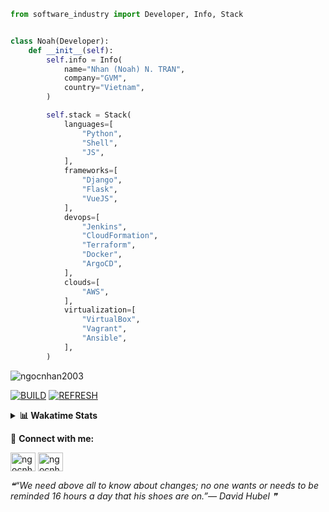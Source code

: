 ```python
from software_industry import Developer, Info, Stack


class Noah(Developer):
    def __init__(self):
        self.info = Info(
            name="Nhan (Noah) N. TRAN",
            company="GVM",
            country="Vietnam",
        )

        self.stack = Stack(
            languages=[
                "Python",
                "Shell",
                "JS",
            ],
            frameworks=[
                "Django",
                "Flask",
                "VueJS",
            ],
            devops=[
                "Jenkins",
                "CloudFormation",
                "Terraform",
                "Docker",
                "ArgoCD",
            ],
            clouds=[
                "AWS",
            ],
            virtualization=[
                "VirtualBox",
                "Vagrant",
                "Ansible",
            ],
        )
```
<img src="https://komarev.com/ghpvc/?username=ngocnhan2003&label=Profile%20views&color=0e75b6&style=flat" alt="ngocnhan2003" /> 

[![BUILD](https://github.com/ngocnhan2003/ngocnhan2003/actions/workflows/001_build.yml/badge.svg)](https://github.com/ngocnhan2003/ngocnhan2003/actions/workflows/001_build.yml)
[![REFRESH](https://github.com/ngocnhan2003/ngocnhan2003/actions/workflows/002_refresh.yml/badge.svg)](https://github.com/ngocnhan2003/ngocnhan2003/actions/workflows/002_refresh.yml)

<details> 
  <summary><b>📊 Wakatime Stats</b></summary>
  <br>
  
<!--START_SECTION:waka-->
![Code Time](http://img.shields.io/badge/Code%20Time-652%20hrs%2058%20mins-blue)

**I'm an Early 🐤** 

```text
🌞 Morning    72 commits     ████████░░░░░░░░░░░░░░░░░   31.72% 
🌆 Daytime    58 commits     ██████░░░░░░░░░░░░░░░░░░░   25.55% 
🌃 Evening    23 commits     ██░░░░░░░░░░░░░░░░░░░░░░░   10.13% 
🌙 Night      74 commits     ████████░░░░░░░░░░░░░░░░░   32.6%

```
📅 **I'm Most Productive on Tuesday** 

```text
Monday       47 commits     █████░░░░░░░░░░░░░░░░░░░░   20.7% 
Tuesday      123 commits    █████████████░░░░░░░░░░░░   54.19% 
Wednesday    24 commits     ██░░░░░░░░░░░░░░░░░░░░░░░   10.57% 
Thursday     5 commits      ░░░░░░░░░░░░░░░░░░░░░░░░░   2.2% 
Friday       4 commits      ░░░░░░░░░░░░░░░░░░░░░░░░░   1.76% 
Saturday     9 commits      █░░░░░░░░░░░░░░░░░░░░░░░░   3.96% 
Sunday       15 commits     █░░░░░░░░░░░░░░░░░░░░░░░░   6.61%

```


📊 **This Week I Spent My Time On** 

```text
⌚︎ Time Zone: Asia/Ho_Chi_Minh

💬 Programming Languages: 
Go                       6 hrs 36 mins       ████████████████░░░░░░░░░   67.26% 
YAML                     46 mins             ██░░░░░░░░░░░░░░░░░░░░░░░   7.94% 
SQL                      45 mins             ██░░░░░░░░░░░░░░░░░░░░░░░   7.69% 
JavaScript               41 mins             █░░░░░░░░░░░░░░░░░░░░░░░░   7.06% 
JSON                     20 mins             ░░░░░░░░░░░░░░░░░░░░░░░░░   3.46%

🔥 Editors: 
GoLand                   8 hrs 44 mins       ██████████████████████░░░   88.87% 
VS Code                  1 hr 5 mins         ██░░░░░░░░░░░░░░░░░░░░░░░   11.13%

💻 Operating System: 
Linux                    9 hrs 49 mins       █████████████████████████   100.0%

```

**I Mostly Code in Python** 

```text
Python                   14 repos            ███████████░░░░░░░░░░░░░░   43.75% 
JavaScript               6 repos             ████░░░░░░░░░░░░░░░░░░░░░   18.75% 
TypeScript               2 repos             █░░░░░░░░░░░░░░░░░░░░░░░░   6.25% 
Kotlin                   2 repos             █░░░░░░░░░░░░░░░░░░░░░░░░   6.25% 
Vue                      2 repos             █░░░░░░░░░░░░░░░░░░░░░░░░   6.25%

```



 Last Updated on 29/11/2022 13:34:41 UTC+7
<!--END_SECTION:waka-->
</details>

🔗 **Connect with me:**

<a href="https://linkedin.com/in/ngocnhan2003" target="blank"><img align="center" src="https://raw.githubusercontent.com/rahuldkjain/github-profile-readme-generator/master/src/images/icons/Social/linked-in-alt.svg" alt="ngocnhan2003" height="30" width="40" /></a>
<a href="https://instagram.com/ngocnhan2003" target="blank"><img align="center" src="https://raw.githubusercontent.com/rahuldkjain/github-profile-readme-generator/master/src/images/icons/Social/instagram.svg" alt="ngocnhan2003" height="30" width="40" /></a>


<!--STARTS_HERE_QUOTE_README-->
<i>❝“We need above all to know about changes; no one wants or needs to be reminded 16 hours a day that his shoes are on.”— David Hubel   ❞</i>
<!--ENDS_HERE_QUOTE_README-->
